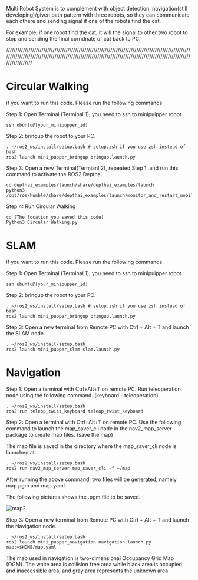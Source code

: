 Multi Robot System is to complement with object detection, navigation(still developing)/given path pattern with three robots, so they can communicate each othere and sending signal if one of the robots find the cat. 

For example, if one robot find the cat, it will the signal to other two robot to stop and sending the final corridnate of cat back to PC.

////////////////////////////////////////////////////////////////////////////////////////////////////////////////////////////////////////////////////////////////////////////////////////////////////////////////////
# Circular Walking
if you want to run this code. Please run the following commands. 

Step 1: Open Terminal (Terminal 1), you need to ssh to minipuipper robot. 
~~~
ssh ubuntu@[your_minipupper_id]
~~~

Step 2: bringup the robot to your PC.
~~~
. ~/ros2_ws/install/setup.bash # setup.zsh if you use zsh instead of bash
ros2 launch mini_pupper_bringup bringup.launch.py
~~~

Step 3: Open a new Terminal(Termianl 2), repeated Step 1, and run this command to activate the ROS2 Depthai.
~~~
cd depthai_examples/launch/share/depthai_examples/launch
python3 /opt/ros/humble/share/depthai_examples/launch/monitor_and_restart_mobile.py
~~~

Step 4: Run Circular Walking
~~~
cd [The location you saved this code]
Python3 Circular Walking.py
~~~

# SLAM 
if you want to run this code. Please run the following commands. 

Step 1: Open Terminal (Terminal 1), you need to ssh to minipuipper robot. 
~~~
ssh ubuntu@[your_minipupper_id]
~~~

Step 2: bringup the robot to your PC.
~~~
. ~/ros2_ws/install/setup.bash # setup.zsh if you use zsh instead of bash
ros2 launch mini_pupper_bringup bringup.launch.py
~~~

Step 3: Open a new terminal from Remote PC with Ctrl + Alt + T and launch the SLAM node. 
~~~
. ~/ros2_ws/install/setup.bash
ros2 launch mini_pupper_slam slam.launch.py
~~~

# Navigation 
Step 1: Open a terminal with Ctrl+Alt+T on remote PC. Run teleoperation node using the following command. (keyboard - teleoperation)
~~~
. ~/ros2_ws/install/setup.bash
ros2 run teleop_twist_keyboard teleop_twist_keyboard
~~~

Step 2: Open a terminal with Ctrl+Alt+T on remote PC. Use the following command to launch the map_saver_cli node in the nav2_map_server package to create map files. (save the map)

The map file is saved in the directory where the map_saver_cli node is launched at.

~~~
. ~/ros2_ws/install/setup.bash
ros2 run nav2_map_server map_saver_cli -f ~/map
~~~

After running the above command, two files will be generated, namely map.pgm and map.yaml.

The following pictures shows the .pgm file to be saved.

![map2](https://github.com/user-attachments/assets/cefa9a20-2874-4e29-9cb4-6464db7a19bc)

Step 3: Open a new terminal from Remote PC with Ctrl + Alt + T and launch the Navigation node.
~~~
. ~/ros2_ws/install/setup.bash
ros2 launch mini_pupper_navigation navigation.launch.py map:=$HOME/map.yaml
~~~

The map used in navigation is two-dimensional Occupancy Grid Map (OGM). The white area is collision free area while black area is occupied and inaccessible area, and gray area represents the unknown area.
